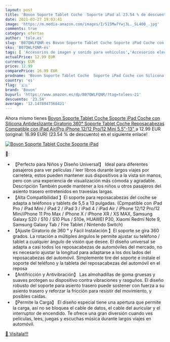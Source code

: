 ```yaml
---
layout: post
title: 'Bovon Soporte Tablet Coche  Soporte iPad al 23.54 % de descuento'
date: 2021-03-27 19:03:41
image: 'https://m.media-amazon.com/images/I/515Mw7Ywj3L._SL400_.jpg'
comments: true
category: ofertas
author: 'tole.es'
slug: 'B07QWLFQNR-es Bovon Soporte Tablet Coche Soporte iPad Coche con Silicona...'
sku: 'B07QWLFQNR-es'
tags: [ 'Accesorios de imagen y sonido para vehículos','Accesorios electrónicos para vehículos','Electrónica','Electrónica para vehículos','Soportes de tablet para el reposacabezas del vehículo','bovon','ipad','iphone', ]
actualPrice: 12.99 EUR
currency: EUR
price: 12.99
comparePrice: 16.99 EUR
prodname: 'Bovon Soporte Tablet Coche  Soporte iPad Coche con Silicona Antideslizante  Giratorio 360°  Soporte Tablet Coche Reposacabezas Compatible con iPad Air/Pro  iPhone 12/12 Pro/12 Mini  5.5"-13" '
country: 'es'
flag: '🇪🇸'
brand: 'Bovon'
buyurl: 'https://www.amazon.es/dp/B07QWLFQNR/?tag=tolees-21'
descuento: '23.54'
average: '12.1478947368421'
---
```


Ahora mismo tienes [Bovon Soporte Tablet Coche  Soporte iPad Coche con Silicona Antideslizante  Giratorio 360°  Soporte Tablet Coche Reposacabezas Compatible con iPad Air/Pro  iPhone 12/12 Pro/12 Mini  5.5"-13" ](https://www.amazon.es/dp/B07QWLFQNR/?tag=tolees-21) a 12.99 EUR (original: 16.99 EUR) (23.54 %  de descuento) en el siguiente enlace!

[![Bovon Soporte Tablet Coche  Soporte iPad](https://m.media-amazon.com/images/I/515Mw7Ywj3L._SL400_.jpg)](https://www.amazon.es/dp/B07QWLFQNR/?tag=tolees-21)

🔎:

- 【Perfecto para Niños y Diseño Universal】 Ideal para diferentes pasajeros para ver películas / leer libros durante largos viajes por carretera, estos pueden mantener sus dispositivos a la vista sin manos, pero con una experiencia de visualización más cómoda y agradable. Descripción También puede mantener a los niños u otros pasajeros del asiento trasero entretenidos en travesías largas.
- 【Alta Compatibilidad 】El soporte para reposacabezas del coche se adapta a teléfonos y tablets de 5,5 a 13 pulgadas. (Cpmpatible con iPad Pro / iPad Mini / iPad 2 / iPad 3 / iPad 4 / iPad Air / iPhone 12/12 Pro/12 Mini/iPhone 11 Pro Max / iPhone X / iPhone XR / XS MAX, Samsung Galaxy S20 / S10 / S10 Plus / S10e, HUAWEI P30, Xiaomi Redmi Note 9, Samsung Galaxy Tab / Fire Tablet / Nintendo Switch)
- 【Ajuste Giratorio de 360 ° y Fácil Instalación 】El soporte se gira 360 grados. La rotación a múltiples ángulos le permite ajustar su teléfono / tablet a cualquier ángulo de visión que desee. El diseño universal se adapta a casi todos los reposacabezas de automóviles del mercado, no es necesario ajustar la longitud para adaptarse a los dos lados del reposacabezas del automóvil. Simplemente tire del soporte e instale el soporte del teléfono y la tableta del reposacabezas del automóvil en el reposa
- 【Antifricción y Antivibración】 Las almohadillas de goma gruesas y suaves protegen su dispositivo contra vibraciones y rasguños. El diseño robusto del soporte para asiento trasero puede sostener con fuerza a su asiento trasero y reforzar la fricción para resistir del movimiento, y posibles caídas.
- 【Permite la Carga】 El diseño especial tiene una apertura que permite la carga, así no se bloquea el cable de datos, el cable del auricular y el interruptor de encendido. Te ofrece una gran diversión cuando ves películas, lees, juegas y escuchas música durante largos viajes en automóvil.

[🛒 Visítala!!!](https://www.amazon.es/dp/B07QWLFQNR/?tag=tolees-21)
